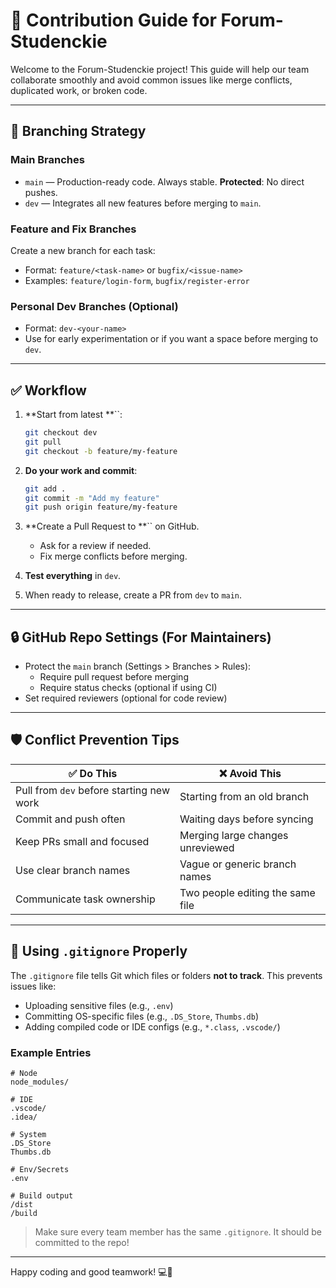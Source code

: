 # 🧭 Contribution Guide for Forum-Studenckie

Welcome to the Forum-Studenckie project! This guide will help our team collaborate smoothly and avoid common issues like merge conflicts, duplicated work, or broken code.

---

## 🌳 Branching Strategy

### Main Branches

- `main` — Production-ready code. Always stable. **Protected**: No direct pushes.
- `dev` — Integrates all new features before merging to `main`.

### Feature and Fix Branches

Create a new branch for each task:

- Format: `feature/<task-name>` or `bugfix/<issue-name>`
- Examples: `feature/login-form`, `bugfix/register-error`

### Personal Dev Branches (Optional)

- Format: `dev-<your-name>`
- Use for early experimentation or if you want a space before merging to `dev`.

---

## ✅ Workflow

1. **Start from latest **``:

   ```bash
   git checkout dev
   git pull
   git checkout -b feature/my-feature
   ```

2. **Do your work and commit**:

   ```bash
   git add .
   git commit -m "Add my feature"
   git push origin feature/my-feature
   ```

3. **Create a Pull Request to **`` on GitHub.

   - Ask for a review if needed.
   - Fix merge conflicts before merging.

4. **Test everything** in `dev`.

5. When ready to release, create a PR from `dev` to `main`.

---

## 🔒 GitHub Repo Settings (For Maintainers)

- Protect the `main` branch (Settings > Branches > Rules):
  - Require pull request before merging
  - Require status checks (optional if using CI)
- Set required reviewers (optional for code review)

---

## 🛡️ Conflict Prevention Tips

| ✅ Do This                                | ❌ Avoid This                     |
| ---------------------------------------- | -------------------------------- |
| Pull from `dev` before starting new work | Starting from an old branch      |
| Commit and push often                    | Waiting days before syncing      |
| Keep PRs small and focused               | Merging large changes unreviewed |
| Use clear branch names                   | Vague or generic branch names    |
| Communicate task ownership               | Two people editing the same file |

---

## 📁 Using `.gitignore` Properly

The `.gitignore` file tells Git which files or folders **not to track**. This prevents issues like:

- Uploading sensitive files (e.g., `.env`)
- Committing OS-specific files (e.g., `.DS_Store`, `Thumbs.db`)
- Adding compiled code or IDE configs (e.g., `*.class`, `.vscode/`)

### Example Entries

```
# Node
node_modules/

# IDE
.vscode/
.idea/

# System
.DS_Store
Thumbs.db

# Env/Secrets
.env

# Build output
/dist
/build
```

> Make sure every team member has the same `.gitignore`. It should be committed to the repo!

---

Happy coding and good teamwork! 💻🚀

